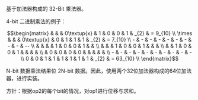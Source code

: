 基于加法器构成的 32-Bit 乘法器。

4-bit 二进制乘法的例子：

```math
\begin{matrix}
           &   &   & 0\textup{x} & 1 & 0 & 0 & 1 & _{2} & =  9_{10} \\
    \times &   &   & 0\textup{x} & 0 & 1 & 1 & 1 & _{2} & =  7_{10} \\
         - & - & - &          -  & - & - & - & - &   -  &       --  \\
           &   &   &             & 1 & 0 & 0 & 1 &      &           \\
           &   &   &          1  & 0 & 0 & 1 &   &      &           \\
           &   & 1 &          0  & 0 & 1 &   &   &      &           \\
           & 0 & 0 &          0  & 0 &   &   &   &      &           \\
         - & - & - &          -  & - & - & - & - &   -  &    -      \\
         0 & 0 & 1 &          1  & 1 & 1 & 1 & 1 & _{2} & = 63_{10} \\
\end{matrix}
```

N-bit 数据乘法结果位 2N-bit 数据。因此，使用两个32位加法器构成的64位加法器，进行实装。

方针：根据op2的每个bit的情况，对op1进行位移与求和。